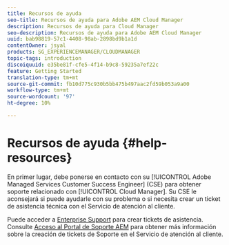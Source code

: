 ```yaml
---
title: Recursos de ayuda
seo-title: Recursos de ayuda para Adobe AEM Cloud Manager
description: Recursos de ayuda para Cloud Manager
seo-description: Recursos de ayuda para Adobe AEM Cloud Manager
uuid: bab98819-57c1-4408-98ab-2898bd9b1a1d
contentOwner: jsyal
products: SG_EXPERIENCEMANAGER/CLOUDMANAGER
topic-tags: introduction
discoiquuid: e35be81f-cfe5-4f14-b9c8-59235a7ef22c
feature: Getting Started
translation-type: tm+mt
source-git-commit: fb10d775c930b5bb475b497aac2fd59b053a9a00
workflow-type: tm+mt
source-wordcount: '97'
ht-degree: 10%

---
```



# Recursos de ayuda {#help-resources}

En primer lugar, debe ponerse en contacto con su [!UICONTROL Adobe Managed Services Customer Success Engineer] (CSE) para obtener soporte relacionado con [!UICONTROL Cloud Manager]. Su CSE le aconsejará si puede ayudarle con su problema o si necesita crear un ticket de asistencia técnica con el Servicio de atención al cliente.

Puede acceder a [Enterprise Support](https://helpx.adobe.com/es/contact/enterprise-support.ec.html) para crear tickets de asistencia. Consulte [Acceso al Portal de Soporte AEM](https://help.adobe.com/experience-manager/kb/accessing-aem-support-portal.html) para obtener más información sobre la creación de tickets de Soporte en el Servicio de atención al cliente.
